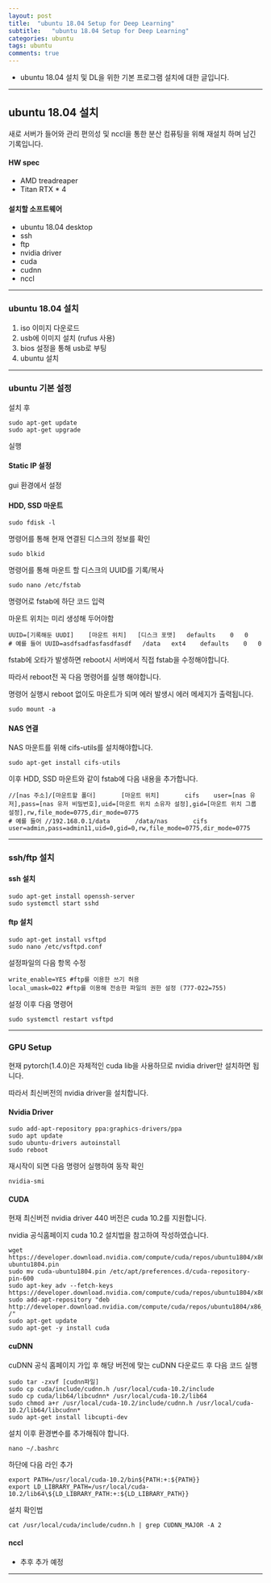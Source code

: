```yaml
---
layout: post
title:  "ubuntu 18.04 Setup for Deep Learning"
subtitle:   "ubuntu 18.04 Setup for Deep Learning"
categories: ubuntu
tags: ubuntu
comments: true
---
```


- ubuntu 18.04 설치 및 DL을 위한 기본 프로그램 설치에 대한 글입니다.

---


## ubuntu 18.04 설치
새로 서버가 들어와 관리 편의성 및 nccl을 통한 분산 컴퓨팅을 위해 재설치 하며 남긴 기록입니다.

#### HW spec
- AMD treadreaper
- Titan RTX * 4

#### 설치할 소프트웨어
- ubuntu 18.04 desktop
- ssh
- ftp
- nvidia driver
- cuda
- cudnn
- nccl

---

### ubuntu 18.04 설치

1. iso 이미지 다운로드
2. usb에 이미지 설치 (rufus 사용)
3. bios 설정을 통해 usb로 부팅
4. ubuntu 설치

---

### ubuntu 기본 설정

설치 후 
```{.bash}
sudo apt-get update
sudo apt-get upgrade
```
실행

#### Static IP 설정

gui 환경에서 설정

#### HDD, SSD 마운트

```{.bash}
sudo fdisk -l
```

명령어를 통해 현재 연결된 디스크의 정보를 확인

```{.bash}
sudo blkid
```

명령어를 통해 마운트 할 디스크의 UUID를 기록/복사

```{.bash}
sudo nano /etc/fstab
```

명령어로 fstab에 하단 코드 입력

마운트 위치는 미리 생성해 두어야함

```{.bash}
UUID=[기록해둔 UUDI]    [마운트 위치]   [디스크 포맷]   defaults    0   0
# 예를 들어 UUID=asdfsadfasfasdfasdf   /data   ext4    defaults    0   0
```

fstab에 오타가 발생하면 reboot시 서버에서 직접 fstab을 수정해야합니다.

따라서 reboot전 꼭 다음 명령어를 실행 해야합니다.

명령어 실행시 reboot 없이도 마운트가 되며 에러 발생시 에러 메세지가 출력됩니다.

```{.bash}
sudo mount -a
```

#### NAS 연결

NAS 마운트를 위해 cifs-utils를 설치해야합니다.

```{.bash}
sudo apt-get install cifs-utils
```

이후 HDD, SSD 마운트와 같이 fstab에 다음 내용을 추가합니다.

```{.bash}
//[nas 주소]/[마운트할 폴더]       [마운트 위치]       cifs    user=[nas 유저],pass=[nas 유저 비밀번호],uid=[마운트 위치 소유자 설정],gid=[마운트 위치 그룹 설정],rw,file_mode=0775,dir_mode=0775
# 예를 들어 //192.168.0.1/data       /data/nas       cifs    user=admin,pass=admin11,uid=0,gid=0,rw,file_mode=0775,dir_mode=0775
```

---

### ssh/ftp 설치
#### ssh 설치

```{.bash}
sudo apt-get install openssh-server
sudo systemctl start sshd
```

#### ftp 설치

```{.bash}
sudo apt-get install vsftpd
sudo nano /etc/vsftpd.conf
```

설정파일의 다음 항목 수정

```{.bash}
write_enable=YES #ftp를 이용한 쓰기 허용
local_umask=022 #ftp를 이용해 전송한 파일의 권한 설정 (777-022=755)
```

설정 이후 다음 명령어

```{.bash}
sudo systemctl restart vsftpd
```

---

### GPU Setup

현재 pytorch(1.4.0)은 자체적인 cuda lib을 사용하므로 nvidia driver만 설치하면 됩니다.

따라서 최신버전의 nvidia driver을 설치합니다.

#### Nvidia Driver

```{.bash}
sudo add-apt-repository ppa:graphics-drivers/ppa
sudo apt update
sudo ubuntu-drivers autoinstall
sudo reboot
```

재시작이 되면 다음 명령어 실행하여 동작 확인

```{.bash}
nvidia-smi
```

#### CUDA

현재 최신버전 nvidia driver 440 버전은 cuda 10.2를 지원합니다.

nvidia 공식홈페이지 cuda 10.2 설치법을 참고하여 작성하였습니다.

```{.bash}
wget https://developer.download.nvidia.com/compute/cuda/repos/ubuntu1804/x86_64/cuda-ubuntu1804.pin
sudo mv cuda-ubuntu1804.pin /etc/apt/preferences.d/cuda-repository-pin-600
sudo apt-key adv --fetch-keys https://developer.download.nvidia.com/compute/cuda/repos/ubuntu1804/x86_64/7fa2af80.pub
sudo add-apt-repository "deb http://developer.download.nvidia.com/compute/cuda/repos/ubuntu1804/x86_64/ /"
sudo apt-get update
sudo apt-get -y install cuda
```

#### cuDNN

cuDNN 공식 홈페이지 가입 후 해당 버전에 맞는 cuDNN 다운로드 후 다음 코드 실행

```{.bash}
sudo tar -zxvf [cudnn파일]
sudo cp cuda/include/cudnn.h /usr/local/cuda-10.2/include
sudo cp cuda/lib64/libcudnn* /usr/local/cuda-10.2/lib64
sudo chmod a+r /usr/local/cuda-10.2/include/cudnn.h /usr/local/cuda-10.2/lib64/libcudnn*
sudo apt-get install libcupti-dev
```

설치 이후 환경변수를 추가해줘야 합니다.

```{.bash}
nano ~/.bashrc
```

하단에 다음 라인 추가

```{.bash}
export PATH=/usr/local/cuda-10.2/bin${PATH:+:${PATH}}
export LD_LIBRARY_PATH=/usr/local/cuda-10.2/lib64\${LD_LIBRARY_PATH:+:${LD_LIBRARY_PATH}}
```

설치 확인법

```{.bash}
cat /usr/local/cuda/include/cudnn.h | grep CUDNN_MAJOR -A 2
```

#### nccl
- 추후 추가 예정

---

